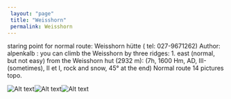```yaml
---
 layout: "page"
 title: "Weisshorn"
 permalink: Weisshorn
---
```

staring point for normal route: Weisshorn hütte ( tel: 027-9671262) Author: alpenkalb : you can climb the Weisshorn by three ridges: 1. east (normal, but not easy) from the Weisshorn hut (2932 m): (7h, 1600 Hm, AD, III-(sometimes), II et I, rock and snow, 45° at the end) Normal route 14 pictures topo.


![Alt text](https://1.bp.blogspot.com/-GPRRpeph7iM/Ugelxi0_UiI/AAAAAAAABlY/iYmd8C29RiI/s1600/P8020029.JPG "Weisshorn")![Alt text](https://c8.alamy.com/comp/BRJ6E0/weisshorn-mountain-switzerland-BRJ6E0.jpg "Weisshorn")![Alt text](https://c8.alamy.com/comp/CY77CP/weisshorn-mountain-peak-view-from-gornergrat-zermatt-switzerland-CY77CP.jpg "Weisshorn")